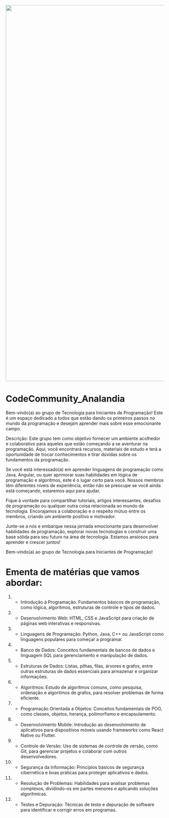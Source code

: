 <div align="center"> 

  <p float="left">

   <img src="https://newvoice.ai/wp-content/uploads/2019/08/img-Integrac%CC%A7a%CC%83o-homem-ma%CC%81quina-e%CC%81-acelerada-e-irreversi%CC%81vel-diz-especialista.png" width="1200" />

  </p>

</div>

# CodeCommunity_Analandia

Bem-vindo(a) ao grupo de Tecnologia para Iniciantes de Programação! Este é um espaço dedicado a todos que estão dando os primeiros passos no mundo da programação e desejam aprender mais sobre esse emocionante campo.

Descrição: Este grupo tem como objetivo fornecer um ambiente acolhedor e colaborativo para aqueles que estão começando a se aventurar na programação. Aqui, você encontrará recursos, materiais de estudo e terá a oportunidade de trocar conhecimentos e tirar dúvidas sobre os fundamentos da programação.

Se você está interessado(a) em aprender linguagens de programação como Java, Angular, ou quer aprimorar suas habilidades em lógica de programação e algoritmos, este é o lugar certo para você. Nossos membros têm diferentes níveis de experiência, então não se preocupe se você ainda está começando, estaremos aqui para ajudar.

Fique à vontade para compartilhar tutoriais, artigos interessantes, desafios de programação ou qualquer outra coisa relacionada ao mundo da tecnologia. Encorajamos a colaboração e o respeito mútuo entre os membros, criando um ambiente positivo e motivador.

Junte-se a nós e embarque nessa jornada emocionante para desenvolver habilidades de programação, explorar novas tecnologias e construir uma base sólida para seu futuro na área de tecnologia. Estamos ansiosos para aprender e crescer juntos!

Bem-vindo(a) ao grupo de Tecnologia para Iniciantes de Programação!

# Ementa de matérias que vamos abordar:
1) - Introdução à Programação: Fundamentos básicos de programação, como lógica, algoritmos, estruturas de controle e tipos de dados.
2) - Desenvolvimento Web: HTML, CSS e JavaScript para criação de páginas web interativas e responsivas.
3) - Linguagens de Programação: Python, Java, C++ ou JavaScript como linguagens populares para começar a programar.
4) - Banco de Dados: Conceitos fundamentais de bancos de dados e linguagem SQL para gerenciamento e manipulação de dados.
5) - Estruturas de Dados: Listas, pilhas, filas, árvores e grafos, entre outras estruturas de dados essenciais para armazenar e organizar informações.
6) - Algoritmos: Estudo de algoritmos comuns, como pesquisa, ordenação e algoritmos de grafos, para resolver problemas de forma eficiente.
7) - Programação Orientada a Objetos: Conceitos fundamentais de POO, como classes, objetos, herança, polimorfismo e encapsulamento.
8) - Desenvolvimento Mobile: Introdução ao desenvolvimento de aplicativos para dispositivos móveis usando frameworks como React Native ou Flutter.
9) - Controle de Versão: Uso de sistemas de controle de versão, como Git, para gerenciar projetos e colaborar com outros desenvolvedores.
10) - Segurança da Informação: Princípios básicos de segurança cibernética e boas práticas para proteger aplicativos e dados.
11) - Resolução de Problemas: Habilidades para analisar problemas complexos, dividindo-os em partes menores e aplicando soluções algorítmicas.
12) - Testes e Depuração: Técnicas de teste e depuração de software para identificar e corrigir erros em programas.
